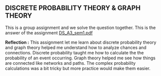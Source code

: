 ## **DISCRETE PROBABILITY THEORY & GRAPH THEORY**
This is a group assignment and we solve the question together. This is the answer of the assignment
[DS_A3_sem1.pdf](https://github.com/user-attachments/files/18480013/DS_A3_sem1.pdf)

**Reflection :**
This assignment let me learn about  discrete probability theory and graph theory helped me understand how to analyze chances and connections. Discrete probability taught me how to calculate the the probability of an event occurring. Graph theory helped me see how things are connected like networks and paths. The complex probability calculations was a bit tricky but more  practice would make them easier.
